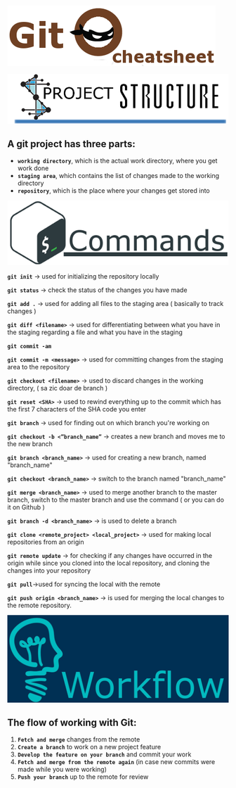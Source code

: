 
![Title](https://github.com/RORVI/cheatsheets/blob/master/Git/images/cheatsheet-title.png?raw=true)


![Project structure](https://github.com/RORVI/cheatsheets/blob/master/Git/images/project-structure.png?raw=true)

## A git project has three parts:
* **`working directory`**, which is the actual work directory, where you get work done
* **`staging area`**, which contains the list of changes made to the working directory
* **`repository`**, which is the place where your changes get stored into


![Commands](https://github.com/RORVI/cheatsheets/blob/master/Git/images/commands.png?raw=true)

**`git init`** -> used for initializing the repository locally

**`git status`** -> check the status of the changes you have made

**`git add .`** -> used for adding all files to the staging area ( basically to track changes )

**`git diff <filename>`** -> used for differentiating between what you have in the staging  regarding a file and what you have in the staging

**`git commit -am`**

**`git commit -m <message>`** -> used for committing changes from the staging area to the repository

**`git checkout <filename>`** -> used to discard changes in the working directory, ( sa zic doar de branch )

**`git reset <SHA>`** -> used to rewind everything up to the commit which has the first 7 characters of the 			  SHA code you enter

**`git branch`** -> used for finding out on which branch you're working on

**`git checkout -b <”branch_name”`** -> creates a new branch and moves me to the new branch

**`git branch <branch_name>`** -> used for creating a new branch, named "branch_name"

**`git checkout <branch_name>`** -> switch to the branch named "branch_name"

**`git merge <branch_name>`** -> used to merge another branch to the master branch, switch to the master branch and use the command ( or you can do it on Github )

**`git branch -d <branch_name>`** -> is used to delete a branch

**`git clone <remote_project> <local_project>`** -> used for making local repositories from an origin 

**`git remote update`** -> for checking if any changes have occurred in the origin while since you cloned 				into the local repository, and cloning the changes into your repository

**`git pull`**->used for syncing the local with the remote

**`git push origin <branch_name>`** -> is used for merging the local changes to the remote repository.


![Workflow](https://github.com/RORVI/cheatsheets/blob/master/Git/images/workflow.jpg?raw=true)
## The flow of working with Git:
1. **`Fetch and merge`** changes from the remote
1. **`Create a branch`** to work on a new project feature
1. **`Develop the feature on your branch`** and commit your work
1. **`Fetch and merge from the remote again`** (in case new commits were made while you were working)
1. **`Push your branch`** up to the remote for review
